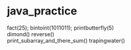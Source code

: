 # java_practice
fact(25);
bintoint(1011011);
printbutterfly(5)  
dimond()
reverse()  
print_subarray_and_there_sum()
trapingwater()
